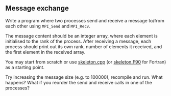 ## Message exchange

Write a program where two processes send and receive a message to/from
each other using `MPI_Send` and `MPI_Recv`.

The message content should be an integer array, where each element is
initialised to the rank of the process. After receiving a message, each
process should print out its own rank, number of elements it received, 
and the first element in the received array.

You may start from scratch or use [skeleton.cpp](skeleton.cpp) (or
[skeleton.F90](skeleton.F90) for Fortran) as a starting point.

Try increasing the message size (e.g. to 100000), recompile and run. What
happens? What if you reorder the send and receive calls in one of the
processes?
